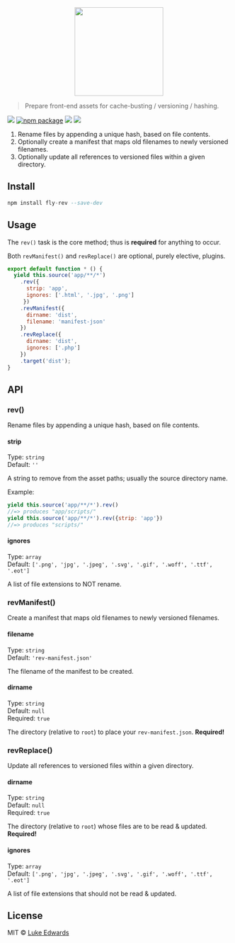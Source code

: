 <div align="center">
  <a href="http://github.com/flyjs/fly">
    <img width=200px  src="https://cloud.githubusercontent.com/assets/8317250/8733685/0be81080-2c40-11e5-98d2-c634f076ccd7.png">
  </a>
</div>

>Prepare front-end assets for cache-busting / versioning / hashing.

[![][fly-badge]][fly]
[![npm package][npm-ver-link]][releases]
[![][dl-badge]][npm-pkg-link]
[![][travis-badge]][travis-link]

1. Rename files by appending a unique hash, based on file contents.
2. Optionally create a manifest that maps old filenames to newly versioned filenames.
3. Optionally update all references to versioned files within a given directory.

## Install
```a
npm install fly-rev --save-dev
```

## Usage

The `rev()` task is the core method; thus is **required** for anything to occur.

Both `revManifest()` and `revReplace()` are optional, purely elective, plugins.

```javascript
export default function * () {
  yield this.source('app/**/*')
    .rev({
      strip: 'app',
      ignores: ['.html', '.jpg', '.png']
     })
    .revManifest({
      dirname: 'dist',
      filename: 'manifest-json'
    })
    .revReplace({
      dirname: 'dist',
      ignores: ['.php']
    })
    .target('dist');
}
```

## API

### rev()

Rename files by appending a unique hash, based on file contents.

#### strip

Type: `string` <br>
Default: `''`

A string to remove from the asset paths; usually the source directory name.

Example: 

```javascript
yield this.source('app/**/*').rev()
//=> produces "app/scripts/"
yield this.source('app/**/*').rev({strip: 'app'})
//=> produces "scripts/"
```

#### ignores

Type: `array` <br>
Default: `['.png', 'jpg', '.jpeg', '.svg', '.gif', '.woff', '.ttf', '.eot']`

A list of file extensions to NOT rename.

### revManifest()

Create a manifest that maps old filenames to newly versioned filenames.

#### filename

Type: `string` <br>
Default: `'rev-manifest.json'`

The filename of the manifest to be created.

#### dirname

Type: `string` <br>
Default: `null` <br>
Required: `true`

The directory (relative to `root`) to place your `rev-manifest.json`. **Required!** 

### revReplace()

Update all references to versioned files within a given directory.

#### dirname

Type: `string` <br>
Default: `null` <br>
Required: `true`

The directory (relative to `root`) whose files are to be read & updated. **Required!** 

#### ignores

Type: `array` <br>
Default: `['.png', 'jpg', '.jpeg', '.svg', '.gif', '.woff', '.ttf', '.eot']`

A list of file extensions that should not be read & updated.

## License

MIT © [Luke Edwards](https://lukeed.com)


[releases]:     https://github.com/lukeed/fly-rev/releases
[fly]:          https://www.github.com/flyjs/fly
[fly-badge]:    https://img.shields.io/badge/fly-JS-05B3E1.svg?style=flat-square
[mit-badge]:    https://img.shields.io/badge/license-MIT-444444.svg?style=flat-square
[npm-pkg-link]: https://www.npmjs.org/package/fly-rev
[npm-ver-link]: https://img.shields.io/npm/v/fly-rev.svg?style=flat-square
[dl-badge]:     http://img.shields.io/npm/dm/fly-rev.svg?style=flat-square
[travis-link]:  https://travis-ci.org/lukeed/fly-rev
[travis-badge]: http://img.shields.io/travis/lukeed/fly-rev.svg?style=flat-square
